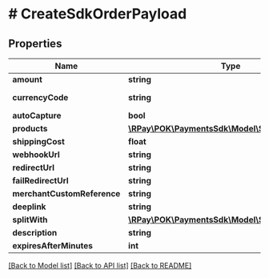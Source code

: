 # # CreateSdkOrderPayload

## Properties

| Name                        | Type                                                                      | Description | Notes              |
|-----------------------------|---------------------------------------------------------------------------|-------------|--------------------|
| **amount**                  | **string**                                                                |             |                    |
| **currencyCode**            | **string**                                                                |             | [default to 'ALL'] |
| **autoCapture**             | **bool**                                                                  |             | [optional]         |
| **products**                | [**\RPay\POK\PaymentsSdk\Model\SdkOrderProduct[]**](SdkOrderProduct.md)   |             |                    |
| **shippingCost**            | **float**                                                                 |             | [optional]         |
| **webhookUrl**              | **string**                                                                |             | [optional]         |
| **redirectUrl**             | **string**                                                                |             | [optional]         |
| **failRedirectUrl**         | **string**                                                                |             | [optional]         |
| **merchantCustomReference** | **string**                                                                |             | [optional]         |
| **deeplink**                | **string**                                                                |             | [optional]         |
| **splitWith**               | [**\RPay\POK\PaymentsSdk\Model\SdkOrderSplitWith**](SdkOrderSplitWith.md) |             | [optional]         |
| **description**             | **string**                                                                |             | [optional]         |
| **expiresAfterMinutes**     | **int**                                                                   |             | [optional]         |


[[Back to Model list]](../../README.md#models) [[Back to API list]](../../README.md#endpoints) [[Back to README]](../../README.md)

